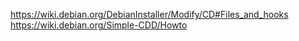 https://wiki.debian.org/DebianInstaller/Modify/CD#Files_and_hooks
https://wiki.debian.org/Simple-CDD/Howto

